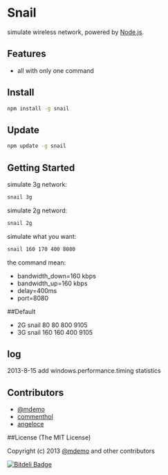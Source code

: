 # Snail

simulate wireless network, powered by [Node.js](http://nodejs.org).

## Features

- all with only one command


## Install

``` bash
npm install -g snail
```

## Update

``` bash
npm update -g snail
```

## Getting Started

simulate 3g network:

``` bash
snail 3g
```

simulate 2g netword:

``` bash
snail 2g
```

simulate what you want:

``` bash
snail 160 170 400 8080
```
the command mean:
* bandwidth_down=160 kbps
* bandwidth_up=160 kbps
* delay=400ms
* port=8080

##Default
- 2G snail 80 80 800 9105
- 3G snail 160 160 400 9105

## log

2013-8-15 add windows.performance.timing  statistics

## Contributors
* [@mdemo](http://weibo.com/mdemo)
* [commenthol](https://github.com/commenthol)
* [angeloce](https://github.com/angeloce)

##License
(The MIT License)

Copyright (c) 2013 [@mdemo](http://weibo.com/mdemo) and other contributors


[![Bitdeli Badge](https://d2weczhvl823v0.cloudfront.net/demohi/snail/trend.png)](https://bitdeli.com/free "Bitdeli Badge")

